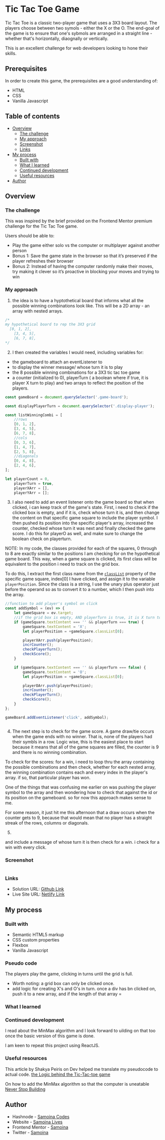 # Tic Tac Toe Game

Tic Tac Toe is a classic two-player game that uses a 3X3 board layout. The players choose between two symols - either the X or the O. The end-goal of the game is to ensure that one's sybmols are arranged in a straight line - whether that's horizontally, diaognally or vertically.

This is an excellent challenge for web developers looking to hone their skills.

## Prerequisites

In order to create this game, the prerequisites are a good understanding of:

- HTML
- CSS
- Vanilla Javascript

## Table of contents

- [Overview](#overview)
  - [The challenge](#the-challenge)
  - [My approach](#my-approach)
  - [Screenshot](#screenshot)
  - [Links](#links)
- [My process](#my-process)
  - [Built with](#built-with)
  - [What I learned](#what-i-learned)
  - [Continued development](#continued-development)
  - [Useful resources](#useful-resources)
- [Author](#author)

## Overview

### The challenge

This was inspired by the brief provided on the Frontend Mentor premium challenge for the Tic Tac Toe game.

Users should be able to:

- Play the game either solo vs the computer or multiplayer against another person
- Bonus 1: Save the game state in the browser so that it’s preserved if the player refreshes their browser
- Bonus 2: Instead of having the computer randomly make their moves, try making it clever so it’s proactive in blocking your moves and trying to win

### My approach

1. the idea is to have a hyptothetical board that informs what all the possible winning combinations look like. This will be a 2D array - an array with nested arrays.

```javascript
/*
my hypothetical board to rep the 3X3 grid
  [0, 1, 2],
	[3, 4, 5],
	[6, 7, 8],
*/
```

2. I then created the variables I would need, including variables for:

- the gameboard to attach an eventListener to
- to display the winner message/ whose turn it is to play
- the 8 possible winning combinations for a 3X3 tic tac toe game
- a counter (initialized to 0), playerTurn ( a boolean where if true, it is player X turn to play) and two arrays to reflect the position of the players.

```javascript
const gameBoard = document.querySelector('.game-board');

const displayPlayerTurn = document.querySelector('.display-player');

const listWinningCombi = [
	//rows
	[0, 1, 2],
	[3, 4, 5],
	[6, 7, 8],
	//cols
	[0, 3, 6],
	[1, 4, 7],
	[2, 5, 8],
	//diagonals
	[0, 4, 8],
	[2, 4, 6],
];

let playerCount = 0,
	playerTurn = true,
	playerXArr = [],
	playerYArr = [];
```

3. I also need to add an event listener onto the game board so that when clicked, i can keep track of the game's state. First, i need to check if the clicked box is empty, and if it is, check whose turn it is, and then change the content on that specific game square to include the player symbol. I then pushed its position into the specific player's array, increased the counter, checked whose turn it was next and finally checked the game score. I do this for playerO as well, and make sure to change the boolean check on playerturn.

NOTE: In my code, the classes provided for each of the squares, 0 through to 8 are exactly similar to the positions I am checking for on the hypothetical game board. This way, when a game square is clicked, its first class will be equivalent to the position i need to track on the grid box.

To do this, I extract the first class name from the [`classList`](https://developer.mozilla.org/en-US/docs/Web/API/DOMTokenList) property of the specific game square, index[0] I have clicked, and assign it to the variable `playerPosition`. Since the class is a string, I use the unary plus operator just before the operand so as to convert it to a number, which I then push into the array.

```javascript
//function to add player's symbol on click
const addSymbol = (ev) => {
	let gameSquare = ev.target;
	//if the grid box is empty, AND playerTurn is true, it is X turn to play. so display X
	if (gameSquare.textContent === '' && playerTurn === true) {
		gameSquare.textContent = 'X';
		let playerPosition = +gameSquare.classList[0];

		playerXArr.push(playerPosition);
		incrCounter();
		checkPlayerTurn();
		checkScore();
	}

	if (gameSquare.textContent === '' && playerTurn === false) {
		gameSquare.textContent = 'O';
		let playerPosition = +gameSquare.classList[0];

		playerOArr.push(playerPosition);
		incrCounter();
		checkPlayerTurn();
		checkScore();
	}
};

gameBoard.addEventListener('click', addSymbol);
```

```javascript

```

4. The next step is to check for the game score.
   A game draw/tie occurs when the game ends with no winner. That is, none of the players had their symbls in a row. Logic wise, this is the easiest place to start because it means that all of the game squares are filled, the counter is 9 and there is no winning combination.

To check for the scores: for a win, i need to loop thru the array containing the possible combinations and then check, whether for each nested array, the winning combination contains each and every index in the player's array. if so, that particular player has won.

One of the things that was confusing me earlier on was pushing the player symbol to the array and then wondering how to check that against the id or its position on the gameboard. so for now this approach makes sense to me.

For some reason, it just hit me this afternoon that a draw occurs when the counter gets to 9, because that would mean that no player has a straight streak of the rows, columns or diagonals.

5.

and include a message of whose turn it is then check for a win. i check for a win with every click.

### Screenshot

![]()

### Links

- Solution URL: [Github Link](https://github.com/samoina/tic-tac-toe-vanillaJS)
- Live Site URL: [Netlify Link](.netlify.app)

## My process

### Built with

- Semantic HTML5 markup
- CSS custom properties
- Flexbox
- Vanilla Javascript

### Pseudo code

The players play the game, clicking in turns until the grid is full.

- Worth noting: a grid box can only be clicked once.
- add logic for creating X's and O's in turn.
  once a div has bn clicked on, push it to a new array, and if the length of that array =

### What I learned

### Continued development

I read about the MinMax algorithm and I look forward to uilding on that too once the basic version of this game is done.

I am keen to repeat this project using ReactJS.

### Useful resources

This article by Shakya Peiris on Dev helped me translate my pseudocode to actual code. [the Logic behind the Tic-Tac-toe game](https://dev.to/shakyapeiris/the-logic-behind-tic-tac-toe-game-32f9)

On how to add the MinMax algorithm so that the computer is uneatable [Never Stop Building](https://www.neverstopbuilding.com/blog/minimax)

## Author

- Hashnode - [Samoina Codes](https://samoina.hashnode.dev/)
- Website - [Samoina Lives](https://samoinalives.wordpress.com/)
- Frontend Mentor - [Samoina](https://www.frontendmentor.io/profile/samoina)
- Twitter - [Samoina](https://www.twitter.com/samoina)
